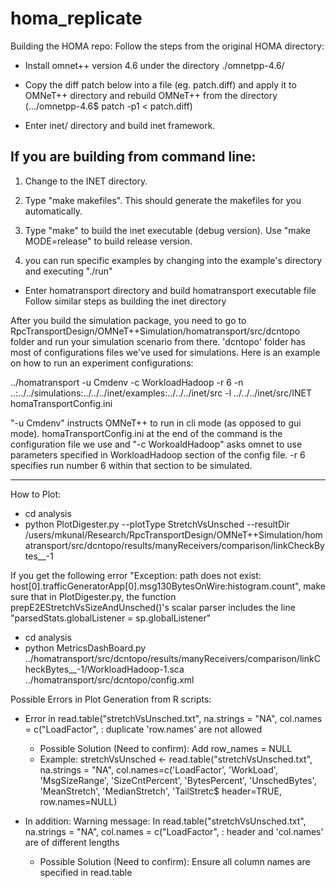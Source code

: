 # homa_replicate
Building the HOMA repo:
Follow the steps from the original HOMA directory:

- Install omnet++ version 4.6 under the directory ./omnetpp-4.6/

- Copy the diff patch below into a file (eg. patch.diff) and apply it to OMNeT++ directory and rebuild OMNeT++ from the directory (.../omnetpp-4.6$ patch -p1 < patch.diff)

- Enter inet/ directory and build inet framework.

If you are building from command line:
--------------------------------------
1. Change to the INET directory.

2. Type "make makefiles". This should generate the makefiles for you automatically.

3. Type "make" to build the inet executable (debug version). Use "make MODE=release"
   to build release version.

4. you can run specific examples by changing into the example's directory and executing "./run"

- Enter homatransport directory and build homatransport executable file
Follow similar steps as building the inet directory

After you build the simulation package, you need to go to RpcTransportDesign/OMNeT++Simulation/homatransport/src/dcntopo folder and run your simulation scenario from there. 'dcntopo' folder has most of configurations files we've used for simulations. Here is an example on how to run an experiment configurations:

../homatransport -u Cmdenv -c WorkloadHadoop -r 6 -n ..:../../simulations:../../../inet/examples:../../../inet/src -l ../../../inet/src/INET homaTransportConfig.ini

"-u Cmdenv" instructs OMNeT++ to run in cli mode (as opposed to gui mode). homaTransportConfig.ini at the end of the command is the configuration file we use and "-c WorkoaldHadoop" asks omnet to use parameters specified in WorkloadHadoop section of the config file. -r 6 specifies run number 6 within that section to be simulated.

---------------------------------------------

How to Plot:

- cd analysis
- python PlotDigester.py --plotType StretchVsUnsched --resultDir /users/mkunal/Research/RpcTransportDesign/OMNeT++Simulation/homatransport/src/dcntopo/results/manyReceivers/comparison/linkCheckBytes__-1

If you get the following error "Exception: path does not exist: host[0].trafficGeneratorApp[0].msg130BytesOnWire:histogram.count", make sure that in PlotDigester.py, the function prepE2EStretchVsSizeAndUnsched()'s scalar parser includes the line "parsedStats.globalListener = sp.globalListener"

- cd analysis
- python MetricsDashBoard.py ../homatransport/src/dcntopo/results/manyReceivers/comparison/linkCheckBytes__-1/WorkloadHadoop-1.sca ../homatransport/src/dcntopo/config.xml


Possible Errors in Plot Generation from R scripts:
- Error in read.table("stretchVsUnsched.txt", na.strings = "NA", col.names = c("LoadFactor",  : 
  duplicate 'row.names' are not allowed
  
  - Possible Solution (Need to confirm): Add row_names = NULL 
  - Example:
  stretchVsUnsched <- read.table("stretchVsUnsched.txt", na.strings = "NA",
        col.names=c('LoadFactor', 'WorkLoad', 'MsgSizeRange', 'SizeCntPercent', 'BytesPercent', 'UnschedBytes', 'MeanStretch', 'MedianStretch', 'TailStretc$
        header=TRUE, row.names=NULL)
        
- In addition: Warning message: In read.table("stretchVsUnsched.txt", na.strings = "NA", col.names = c("LoadFactor",  :
  header and 'col.names' are of different lengths
  
   - Possible Solution (Need to confirm): Ensure all column names are specified in read.table
  

